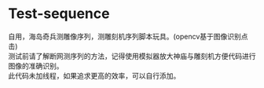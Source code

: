 # Test-sequence<br>
自用，海岛奇兵测雕像序列，测雕刻机序列脚本玩具。(opencv基于图像识别点击)<br>
测试前请了解断网测序列的方法，记得使用模拟器放大神庙与雕刻机方便代码进行图像的准确识别。<br>
此代码未加线程，如果追求更高的效率，可以自行添加。
